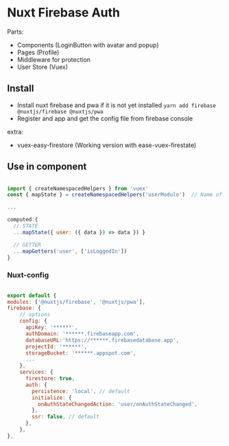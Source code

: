 # Nuxt Firebase Auth

Parts:

- Components (LoginButton with avatar and popup)
- Pages (Profile)
- Middleware for protection
- User Store (Vuex)

## Install

- Install nuxt firebase and pwa if it is not yet installed
  `yarn add firebase @nuxtjs/firebase @nuxtjs/pwa`
- Register and app and get the config file from firebase console

extra:

- vuex-easy-firestore (Working version with ease-vuex-firestate)

## Use in component

```js

import { createNamespacedHelpers } from 'vuex'
const { mapState } = createNamespacedHelpers('userModule')  // Name of the module

...

computed:{
  // STATE
  ...mapState({ user: ({ data }) => data }) }

  // GETTER
  ...mapGetters('user', ['isLoggedIn'])
}
```

### Nuxt-config

```js

export default {
modules: ['@nuxtjs/firebase', '@nuxtjs/pwa'],
firebase: {
    // options
    config: {
      apiKey: '******',
      authDomain: '******.firebaseapp.com',
      databaseURL:'https://******.firebasedatabase.app',
      projectId: '******',
      storageBucket: '******.appspot.com',
      ...
    },
    services: {
      firestore: true,
      auth: {
        persistence: 'local', // default
        initialize: {
          onAuthStateChangedAction: 'user/onAuthStateChanged',
        },
        ssr: false, // default
      },
    },
},
```
